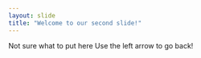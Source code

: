 ```yaml
---
layout: slide
title: "Welcome to our second slide!"
---
```

Not sure what to put here
Use the left arrow to go back!
